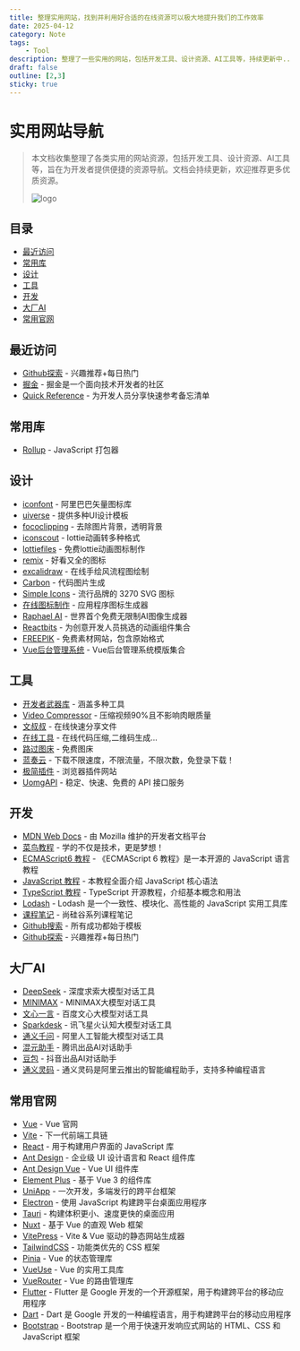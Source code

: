 ```yaml
---
title: 整理实用网站，找到并利用好合适的在线资源可以极大地提升我们的工作效率
date: 2025-04-12
category: Note
tags:
    - Tool
description: 整理了一些实用的网站，包括开发工具、设计资源、AI工具等，持续更新中...
draft: false
outline: [2,3]
sticky: true
---
```


# 实用网站导航

> 本文档收集整理了各类实用的网站资源，包括开发工具、设计资源、AI工具等，旨在为开发者提供便捷的资源导航。文档会持续更新，欢迎推荐更多优质资源。
>
> ![logo](https://fish81.github.io/picx-images-hosting/20250414/logo-web.9nzz9aczy9.png)


## 目录

- [最近访问](#最近访问)
- [常用库](#常用库)
- [设计](#设计)
- [工具](#工具)
- [开发](#开发)
- [大厂AI](#大厂ai)
- [常用官网](#常用官网)

## 最近访问

- [Github探索](https://github.com/explore) - 兴趣推荐+每日热门
- [掘金](https://juejin.cn/) - 掘金是一个面向技术开发者的社区
- [Quick Reference](https://wangchujiang.com/reference/) - 为开发人员分享快速参考备忘清单

## 常用库

- [Rollup](https://cn.rollupjs.org/) - JavaScript 打包器

## 设计

- [iconfont](https://www.iconfont.cn/) - 阿里巴巴矢量图标库
- [uiverse](https://uiverse.io/) - 提供多种UI设计模板
- [fococlipping](https://www.fococlipping.com/clip) - 去除图片背景，透明背景
- [iconscout](https://iconscout.com/converter/lottie-to-gif) - lottie动画转多种格式
- [lottiefiles](https://lottiefiles.com/featured) - 免费lottie动画图标制作
- [remix](https://remixicon.com/) - 好看又全的图标
- [excalidraw](https://excalidraw.com/) - 在线手绘风流程图绘制
- [Carbon](https://carbon.now.sh) - 代码图片生成
- [Simple Icons](https://simpleicons.org/) - 流行品牌的 3270 SVG 图标
- [在线图标制作](https://zhangyu1818.github.io/appicon-forge/) - 应用程序图标生成器
- [Raphael AI](https://raphael.app/zh) - 世界首个免费无限制AI图像生成器
- [Reactbits](https://www.reactbits.dev/) - 为创意开发人员挑选的动画组件集合
- [FREEPIK](https://www.freepik.com) - 免费素材网站，包含原始格式
- [Vue后台管理系统](http://vue.easydo.work/) - Vue后台管理系统模版集合

## 工具

- [开发者武器库](https://devtool.tech/) - 涵盖多种工具
- [Video Compressor](https://tools.rotato.app/compress) - 压缩视频90%且不影响肉眼质量
- [文叔叔](https://www.wenshushu.cn/) - 在线快速分享文件
- [在线工具](https://tool.lu/) - 在线代码压缩,二维码生成...
- [路过图床](https://imgse.com/) - 免费图床
- [蓝奏云](https://pc.woozooo.com/) - 下载不限速度，不限流量，不限次数，免登录下载！
- [极简插件](https://chrome.zzzmh.cn/) - 浏览器插件网站
- [UomgAPI](https://api.uomg.com/) - 稳定、快速、免费的 API 接口服务

## 开发

- [MDN Web Docs](https://developer.mozilla.org/zh-CN/) - 由 Mozilla 维护的开发者文档平台
- [菜鸟教程](https://www.runoob.com/) - 学的不仅是技术，更是梦想！
- [ECMAScript6 教程](https://wangdoc.com/es6/) - 《ECMAScript 6 教程》是一本开源的 JavaScript 语言教程
- [JavaScript 教程](https://wangdoc.com/javascript/) - 本教程全面介绍 JavaScript 核心语法
- [TypeScript 教程](https://wangdoc.com/typescript/) - TypeScript 开源教程，介绍基本概念和用法
- [Lodash](https://www.lodashjs.com/) - Lodash 是一个一致性、模块化、高性能的 JavaScript 实用工具库
- [课程笔记](https://www.yuque.com/tianyu-coder/openshare/ccpa0mz1pq213lhw) - 尚硅谷系列课程笔记
- [Github搜索](https://github.com/search) - 所有成功都始于模板
- [Github探索](https://github.com/explore) - 兴趣推荐+每日热门

## 大厂AI

- [DeepSeek](https://chat.deepseek.com/) - 深度求索大模型对话工具
- [MINIMAX](https://chat.minimaxi.com/) - MINIMAX大模型对话工具
- [文心一言](https://yiyan.baidu.com/) - 百度文心大模型对话工具
- [Sparkdesk](https://xinghuo.xfyun.cn/desk) - 讯飞星火认知大模型对话工具
- [通义千问](https://tongyi.aliyun.com/qianwen/) - 阿里人工智能大模型对话工具
- [混元助手](https://hunyuan.tencent.com/bot/chat) - 腾讯出品AI对话助手
- [豆包](https://www.doubao.com/) - 抖音出品AI对话助手
- [通义灵码](https://lingma.aliyun.com/) - 通义灵码是阿里云推出的智能编程助手，支持多种编程语言

## 常用官网

- [Vue](https://vuejs.org/) - Vue 官网
- [Vite](https://cn.vitejs.dev/) - 下一代前端工具链
- [React](https://zh-hans.react.dev/) - 用于构建用户界面的 JavaScript 库
- [Ant Design](https://ant-design.antgroup.com/index-cn) - 企业级 UI 设计语言和 React 组件库
- [Ant Design Vue](https://www.antdv.com/docs/vue/introduce-cn) - Vue UI 组件库
- [Element Plus](https://element-plus.org/zh-CN/) - 基于 Vue 3 的组件库
- [UniApp](https://uniapp.dcloud.net.cn/) - 一次开发，多端发行的跨平台框架
- [Electron](https://www.electronjs.org/zh/) - 使用 JavaScript 构建跨平台桌面应用程序
- [Tauri](https://tauri.app/zh-cn/) - 构建体积更小、速度更快的桌面应用
- [Nuxt](https://nuxt.com/) - 基于 Vue 的直观 Web 框架
- [VitePress](https://vitepress.dev/) - Vite & Vue 驱动的静态网站生成器
- [TailwindCSS](https://tailwindcss.com/) - 功能类优先的 CSS 框架
- [Pinia](https://pinia.vuejs.org/zh/) - Vue 的状态管理库
- [VueUse](https://vueuse.org/) - Vue 的实用工具库
- [VueRouter](https://router.vuejs.org/) - Vue 的路由管理库
- [Flutter](https://flutter.cn/) - Flutter 是 Google 开发的一个开源框架，用于构建跨平台的移动应用程序
- [Dart](https://dart.cn/) - Dart 是 Google 开发的一种编程语言，用于构建跨平台的移动应用程序
- [Bootstrap](https://www.bootcss.com/) - Bootstrap 是一个用于快速开发响应式网站的 HTML、CSS 和 JavaScript 框架

